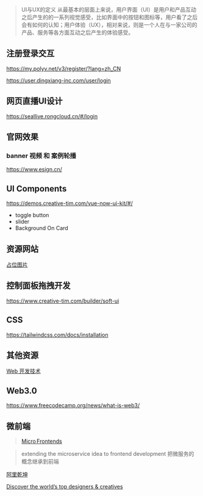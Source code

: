 > UI与UX的定义
从最基本的层面上来说，用户界面（UI）是用户和产品互动之后产生的的一系列视觉感受，比如界面中的按钮和图标等，用户看了之后会有如何的认知；用户体验（UX），相对来说，则是一个人在与一家公司的产品、服务等各方面互动之后产生的体验感受。

## 注册登录交互
https://my.polyv.net/v3/register/?lang=zh_CN

https://user.dingxiang-inc.com/user/login

## 网页直播UI设计
https://seallive.rongcloud.cn/#/login

## 官网效果
### banner 视频 和 案例轮播
https://www.esign.cn/

## UI Components
https://demos.creative-tim.com/vue-now-ui-kit/#/

- toggle button 
- slider
- Background On Card

## 资源网站
[占位图片](https://picsum.photos/)

## 控制面板拖拽开发
https://www.creative-tim.com/builder/soft-ui

## CSS
https://tailwindcss.com/docs/installation


## 其他资源
[Web 开发技术](https://developer.mozilla.org/zh-CN/docs/Web)

## Web3.0
https://www.freecodecamp.org/news/what-is-web3/

## 微前端
> [Micro Frontends](https://micro-frontends.org/)

> extending the microservice idea to frontend development
> 把微服务的概念继承到前端

[阿里乾坤](https://qiankun.umijs.org/zh)

[Discover the world’s top designers & creatives](https://dribbble.com/)

